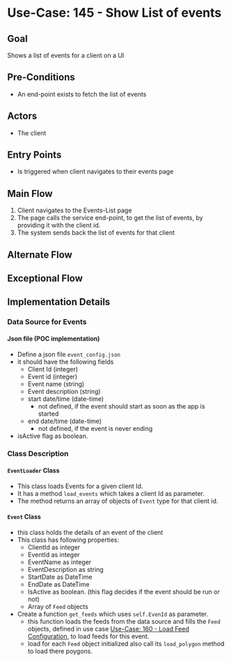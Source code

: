 # Use-Case: 145 - Show List of events

## Goal

Shows a list of events for a client on a UI

## Pre-Conditions

- An end-point exists to fetch the list of events

## Actors

- The client

## Entry Points

- Is triggered when client navigates to their events page

## Main Flow

1. Client navigates to the Events-List page
2. The page calls the service end-point, to get the list of events, by providing it with the client id.
3. The system sends back the list of events for that client

## Alternate Flow

## Exceptional Flow

## Implementation Details

### Data Source for Events

#### Json file (POC implementation)

- Define a json file `event_config.json`
- it should have the following fields
  - Client Id (integer)
  - Event id (integer)
  - Event name (string)
  - Event description (string)
  - start date/time (date-time)
    - not defined, if the event should start as soon as the app is started
  - end date/time (date-time)
    - not defined, if the event is never ending
- isActive flag as boolean.


### Class Description

#### `EventLoader` Class

- This class loads Events for a given client Id.
- It has a method `load_events` which takes a client Id as parameter.
- The method returns an array of objects of `Event` type for that client id.

#### `Event` Class

- this class holds the details of an event of the client
- This class has following properties:
  - ClientId as integer
  - EventId as integer
  - EventName as integer
  - EventDescription as string
  - StartDate as DateTime
  - EndDate as DateTime
  - IsActive as boolean. (this flag decides if the event should be run or not)
  - Array of `Feed` objects
- Create a function `get_feeds` which uses `self.EvenId` as parameter.
    - this function loads the feeds from the data source and fills the `Feed` objects, defined in use case [Use-Case: 160 - Load Feed Configuration](160-Load_Feed_Configuration.md), to load feeds for this event.
    - load for each `Feed` object initialized also call its `load_polygon` method to load there poygons.
